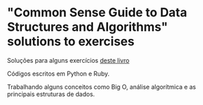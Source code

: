 # "Common Sense Guide to Data Structures and Algorithms" solutions to exercises

Soluções para alguns exercícios [deste livro](https://ipfs.io/ipfs/bafykbzacecvrizlt7yt6zrwtpaeuouiu6dn436pk2wavumw42cfq6ub6ilkt6?filename=Jay%20Wengrow%20-%20A%20Common-Sense%20Guide%20to%20Data%20Structures%20and%20Algorithms_%20Level%20Up%20Your%20Core%20Programming%20Skills-Pragmatic%20Bookshelf%20%282020%29.pdf)


Códigos escritos em Python e Ruby.

Trabalhando alguns conceitos como Big O, análise algorítmica e as principais estruturas de dados.
